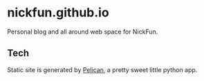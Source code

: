 # nickfun.github.io

Personal blog and all around web space for NickFun.

## Tech

Static site is generated by [Pelican](http://getpelican.com), a pretty sweet little python app.